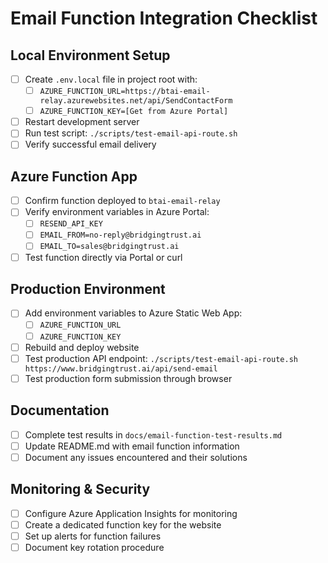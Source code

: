 # Email Function Integration Checklist

## Local Environment Setup

- [ ] Create `.env.local` file in project root with:
  - [ ] `AZURE_FUNCTION_URL=https://btai-email-relay.azurewebsites.net/api/SendContactForm`
  - [ ] `AZURE_FUNCTION_KEY=[Get from Azure Portal]`
- [ ] Restart development server
- [ ] Run test script: `./scripts/test-email-api-route.sh`
- [ ] Verify successful email delivery

## Azure Function App

- [ ] Confirm function deployed to `btai-email-relay`
- [ ] Verify environment variables in Azure Portal:
  - [ ] `RESEND_API_KEY`
  - [ ] `EMAIL_FROM=no-reply@bridgingtrust.ai`
  - [ ] `EMAIL_TO=sales@bridgingtrust.ai`
- [ ] Test function directly via Portal or curl

## Production Environment

- [ ] Add environment variables to Azure Static Web App:
  - [ ] `AZURE_FUNCTION_URL`
  - [ ] `AZURE_FUNCTION_KEY`
- [ ] Rebuild and deploy website
- [ ] Test production API endpoint: `./scripts/test-email-api-route.sh https://www.bridgingtrust.ai/api/send-email`
- [ ] Test production form submission through browser

## Documentation

- [ ] Complete test results in `docs/email-function-test-results.md`
- [ ] Update README.md with email function information
- [ ] Document any issues encountered and their solutions

## Monitoring & Security

- [ ] Configure Azure Application Insights for monitoring
- [ ] Create a dedicated function key for the website
- [ ] Set up alerts for function failures
- [ ] Document key rotation procedure 